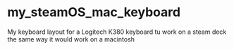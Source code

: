 # my_steamOS_mac_keyboard
My keyboard layout for a Logitech K380 keyboard tu work on a steam deck the same way it would work on a macintosh
